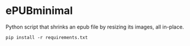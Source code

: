 # ePUBminimal
Python script that shrinks an epub file by resizing its images, all in-place.

	pip install -r requirements.txt